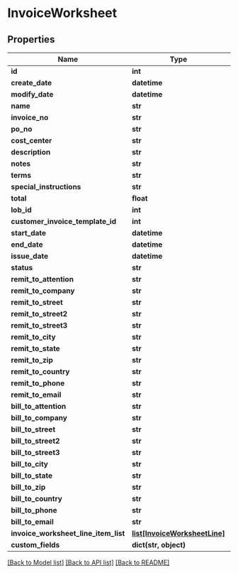 # InvoiceWorksheet

## Properties
Name | Type | Description | Notes
------------ | ------------- | ------------- | -------------
**id** | **int** |  | [optional] 
**create_date** | **datetime** |  | [optional] 
**modify_date** | **datetime** |  | [optional] 
**name** | **str** |  | 
**invoice_no** | **str** |  | [optional] 
**po_no** | **str** |  | [optional] 
**cost_center** | **str** |  | [optional] 
**description** | **str** |  | [optional] 
**notes** | **str** |  | [optional] 
**terms** | **str** |  | [optional] 
**special_instructions** | **str** |  | [optional] 
**total** | **float** |  | [optional] 
**lob_id** | **int** |  | 
**customer_invoice_template_id** | **int** |  | [optional] 
**start_date** | **datetime** |  | [optional] 
**end_date** | **datetime** |  | [optional] 
**issue_date** | **datetime** |  | [optional] 
**status** | **str** |  | [optional] 
**remit_to_attention** | **str** |  | [optional] 
**remit_to_company** | **str** |  | [optional] 
**remit_to_street** | **str** |  | [optional] 
**remit_to_street2** | **str** |  | [optional] 
**remit_to_street3** | **str** |  | [optional] 
**remit_to_city** | **str** |  | [optional] 
**remit_to_state** | **str** |  | [optional] 
**remit_to_zip** | **str** |  | [optional] 
**remit_to_country** | **str** |  | [optional] 
**remit_to_phone** | **str** |  | [optional] 
**remit_to_email** | **str** |  | [optional] 
**bill_to_attention** | **str** |  | [optional] 
**bill_to_company** | **str** |  | [optional] 
**bill_to_street** | **str** |  | [optional] 
**bill_to_street2** | **str** |  | [optional] 
**bill_to_street3** | **str** |  | [optional] 
**bill_to_city** | **str** |  | [optional] 
**bill_to_state** | **str** |  | [optional] 
**bill_to_zip** | **str** |  | [optional] 
**bill_to_country** | **str** |  | [optional] 
**bill_to_phone** | **str** |  | [optional] 
**bill_to_email** | **str** |  | [optional] 
**invoice_worksheet_line_item_list** | [**list[InvoiceWorksheetLine]**](InvoiceWorksheetLine.md) |  | [optional] 
**custom_fields** | **dict(str, object)** |  | [optional] 

[[Back to Model list]](../README.md#documentation-for-models) [[Back to API list]](../README.md#documentation-for-api-endpoints) [[Back to README]](../README.md)


